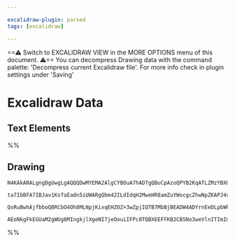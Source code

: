 ```yaml
---

excalidraw-plugin: parsed
tags: [excalidraw]

---
```

==⚠  Switch to EXCALIDRAW VIEW in the MORE OPTIONS menu of this document. ⚠== You can decompress Drawing data with the command palette: 'Decompress current Excalidraw file'. For more info check in plugin settings under 'Saving'


# Excalidraw Data

## Text Elements
%%
## Drawing
```compressed-json
N4KAkARALgngDgUwgLgAQQQDwMYEMA2AlgCYBOuA7hADTgQBuCpAzoQPYB2KqATLZMzYBXUtiRoIACyhQ4zZAHoFAc0JRJQgEYA6bGwC2CgF7N6hbEcK4OCtptbErHALRY8RMpWdx8Q1TdIEfARcZgRmBShcZQUebQAObQBmGjoghH0EDihmbgBtAF1+CFw4OABlKKhxVFAwSHUMmohiXFIAa1T6hkIECgAhXGx25VJhDmIAYTZ8NlJuCABiADNV

ta7IbBFA7IBJav1KsfaEadn5iUWARgQbm42ILdIdqH2MweHR8amZuYWocgcZhwNpZKAPJ4vN76ABihHw+EqMGCC0EHgh2zB0KObBOAHUSOpuHxwJtMXsDjiTkiURI0SQMc8sQcAErCZSSDjhXJoK78MlMikZADyIOwahg3CuAAZpfzHuTXgcYZwoDDcPp4ZK0ABWeWQ5kZFXZcqEIw1Hhy0kKwVKjIAFSwUAAgkRlFwJMFluD9YrsVFSC7nmwKJI

QsRuBwhAjfbboQBRCbO4Oh8MLNpjKixqEHZOZ+3wZpjIQTB7MbBjBEADW4ADYrnEeDLpbWklcAJw6nXSngAFnl5cr+AAmtxe0kktppVcdQB2Wvdq612dJHjxeVGNgGbh1br0AhCGpXUkAX2zhv0bJLxC5zB56GLpfloxIpvNxKt3RfxEqCDg3D1a1vwAWTYYgEETXBNGCCM0GWAgwmfUgSDOP40F3SB+hmWCH2UTRcAACibWdqF4K4SLIijpW0HU

AEoNkgFkEGUaM2gWUg8MIngkjlXgeNI7jeOouiIFPc8TQBXEEFFKB2CBSNo3weVlnITImImJhCA4ZQd1JSAsigmDuABQ9+U2Ih/zQEyEDMiAOA1GprNs4QoCILljNIQ8xOtOwACsEGwHJynsuBQPAyDoIQHD4PwRDrSGWTGHtLd8F0+oGkLVF0kCuSGIVZgoAMAtEAUmM9IgWZhii7gYri9KKtCF0cqSlLSvwU9wDPOhlnhcIdxPEATyAA==
```
%%